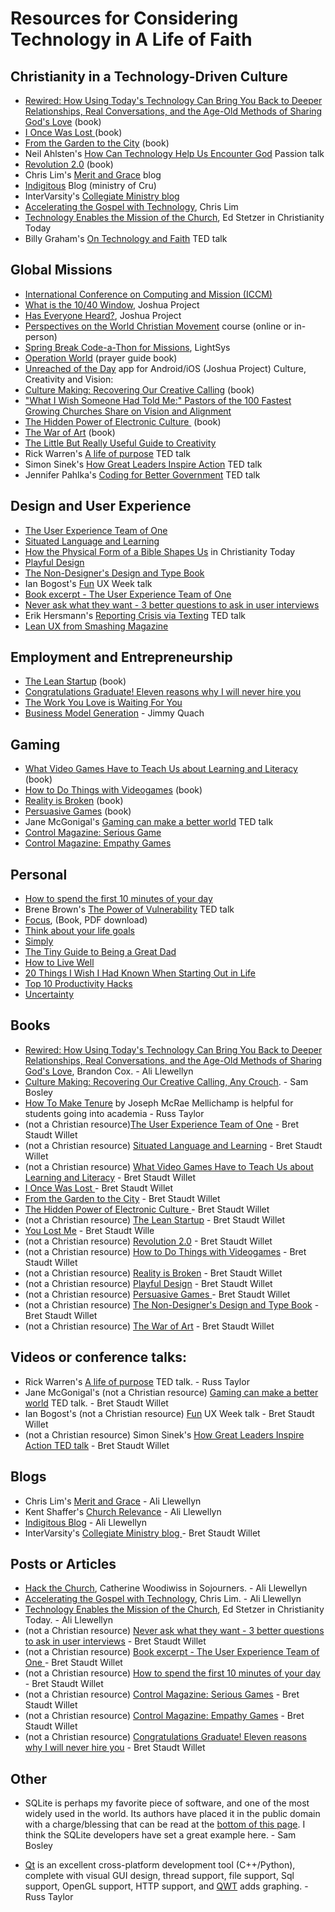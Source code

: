# Resources for Considering Technology in A Life of Faith

## Christianity in a Technology-Driven Culture

- [Rewired: How Using Today's Technology Can Bring You Back to Deeper Relationships, Real Conversations, and the Age-Old Methods of Sharing God's Love](http://www.amazon.com/gp/product/B00G8O5CDW/ref=as_li_ss_tl?ie=UTF8&camp=1789&creative=390957&creativeASIN=B00G8O5CDW&linkCode=as2&tag=churc0da-20) (book)
- [I Once Was Lost ](http://www.ivpress.com/cgi-ivpress/book.pl/code=3608)(book)
- [From the Garden to the City](http://www.amazon.com/From-Garden-City-Corrupting-Technology/dp/0825426685) (book)
- Neil Ahlsten's [How Can Technology Help Us Encounter God](http://pt15.passiontalks.org/talk/technology-help-encounter-god/) Passion talk
- [Revolution 2.0](http://www.amazon.com/Revolution-2-0-People-Greater-Memoir/dp/0547773986) (book)
- Chris Lim's [Merit and Grace](http://www.meritandgrace.com/) blog
- [Indigitous](https://indigitous.org/blog/) Blog (ministry of Cru)
- InterVarsity's [Collegiate Ministry blog](http://collegiateministries.intervarsity.org/blog)
- [Accelerating the Gospel with Technology](http://www.meritandgrace.com/accelerating-the-gospel-how-technology-enables-us-to-create-kingdom-foretastes-like-never-before/), Chris Lim
- [Technology Enables the Mission of the Church](http://www.christianitytoday.com/edstetzer/2014/october/3-ways-technology-enables-mission-of-church.html), Ed Stetzer in Christianity Today
- Billy Graham's [On Technology and Faith](https://www.ted.com/talks/billy_graham_on_technology_faith_and_suffering?language=en) TED talk

## Global Missions

- [International Conference on Computing and Mission (ICCM)](http://iccm.org/)
- [What is the 10/40 Window](http://joshuaproject.net/resources/articles/10_40_window), Joshua Project
- [Has Everyone Heard?](http://joshuaproject.net/resources/articles/has_everyone_heard), Joshua Project
- [Perspectives on the World Christian Movement](http://perspectives.org/) course (online or in-person)
- [Spring Break Code-a-Thon for Missions](http://lightsys.org/code), LightSys
- [Operation World](http://www.operationworld.org/) (prayer guide book)
- [Unreached of the Day](http://joshuaproject.net/resources/apps) app for Android/iOS (Joshua Project)
Culture, Creativity and Vision:
- [Culture Making: Recovering Our Creative Calling](http://www.amazon.com/Culture-Making-Recovering-Creative-Calling/dp/0830837558) (book)
- ["What I Wish Someone Had Told Me:" Pastors of the 100 Fastest Growing Churches Share on Vision and Alignment](http://bit.ly/V4SYnw)
- [The Hidden Power of Electronic Culture ](http://www.amazon.com/The-Hidden-Power-Electronic-Culture/dp/0310262747) (book)
- [The War of Art](http://www.stevenpressfield.com/the-war-of-art/) (book)
- [The Little But Really Useful Guide to Creativity](http://zenhabits.net/the-little-but-really-useful-guide-to-creativity/)
- Rick Warren's [A life of purpose](https://www.ted.com/talks/rick_warren_on_a_life_of_purpose) TED talk
- Simon Sinek's [How Great Leaders Inspire Action](http://www.ted.com/talks/simon_sinek_how_great_leaders_inspire_action) TED talk
- Jennifer Pahlka's [Coding for Better Government](http://www.ted.com/talks/jennifer_pahlka_coding_a_better_government?language=en) TED talk

## Design and User Experience

- [The User Experience Team of One](http://rosenfeldmedia.com/books/the-user-experience-team-of-one/)
- [Situated Language and Learning](http://www.amazon.com/Situated-Language-Learning-Traditional-Literacies/dp/0415317762)
- [How the Physical Form of a Bible Shapes Us](http://www.christianitytoday.com/ct/2012/january/almostlooks.html) in Christianity Today
- [Playful Design](http://rosenfeldmedia.com/books/playful-design/)
- [The Non-Designer's Design and Type Book](http://www.amazon.com/Non-Designers-Design-Type-Books-Deluxe/dp/0321534050)
- Ian Bogost's [Fun](https://vimeo.com/74943170) UX Week talk
- [Book excerpt - The User Experience Team of One](http://uxmag.com/articles/book-excerpt-the-user-experience-team-of-one)
- [Never ask what they want - 3 better questions to ask in user interviews](https://medium.com/user-research/never-ask-what-they-want-3-better-questions-to-ask-in-user-interviews-aeddd2a2101e)
- Erik Hersmann's [Reporting Crisis via Texting](http://www.ted.com/talks/erik_hersman_on_reporting_crisis_via_texting) TED talk
- [Lean UX from Smashing Magazine](http://www.smashingmagazine.com/2011/03/lean-ux-getting-out-of-the-deliverables-business/)

## Employment and Entrepreneurship

- [The Lean Startup](http://theleanstartup.com/book) (book)
- [Congratulations Graduate! Eleven reasons why I will never hire you](http://www.slideshare.net/markrotoole/congratulations-graduate-eleven-reasons-why-i-will-never-hire-you)
- [The Work You Love is Waiting For You](http://zenhabits.net/ticktock/)
- [Business Model Generation](http://www.businessmodelgeneration.com/book) - Jimmy Quach

## Gaming

- [What Video Games Have to Teach Us about Learning and Literacy](http://www.amazon.com/Video-Learning-Literacy-Second-Edition/dp/1403984530) (book)
- [How to Do Things with Videogames](http://bogost.com/books/how_to_do_things_with_videogam_1/) (book)
- [Reality is Broken](http://janemcgonigal.com/my-book/) (book)
- [Persuasive Games](http://bogost.com/books/persuasive_games/) (book)
- Jane McGonigal's [Gaming can make a better world](http://www.ted.com/talks/jane_mcgonigal_gaming_can_make_a_better_world?language=en) TED talk
- [Control Magazine: Serious Game](http://issuu.com/controlmagazine/docs/serious_games_2013_by_control_magaz)
- [Control Magazine: Empathy Games](http://issuu.com/controlmagazine/docs/controlinternationalsummer2014-scre)

## Personal

- [How to spend the first 10 minutes of your day](https://hbr.org/2014/06/how-to-spend-the-first-10-minutes-of-your-day/)
- Brene Brown's [The Power of Vulnerability](http://www.ted.com/talks/brene_brown_on_vulnerability?language=en) TED talk
- [Focus](http://bit.ly/9QGRoP), (Book, PDF download)
- [Think about your life goals](http://zenhabits.net/think-about-your-life-goals/)
- [Simply](http://zenhabits.net/simplify/)
- [The Tiny Guide to Being a Great Dad](http://zenhabits.net/great-dad/)
- [How to Live Well](http://zenhabits.net/live/)
- [20 Things I Wish I Had Known When Starting Out in Life](http://zenhabits.net/20-things-i-wish-i-had-known-when-starting-out-in-life/)
- [Top 10 Productivity Hacks](http://zenhabits.net/top-10-productivity-hacks-overview/)
- [Uncertainty](http://personalmba.com/uncertainty-jonathan-fields/)

## Books

- [Rewired: How Using Today's Technology Can Bring You Back to Deeper Relationships, Real Conversations, and the Age-Old Methods of Sharing God's Love](http://www.amazon.com/gp/product/B00G8O5CDW/ref=as_li_ss_tl?ie=UTF8&camp=1789&creative=390957&creativeASIN=B00G8O5CDW&linkCode=as2&tag=churc0da-20), Brandon Cox. - Ali Llewellyn
- [Culture Making: Recovering Our Creative Calling, Any Crouch](http://www.amazon.com/Culture-Making-Recovering-Creative-Calling/dp/0830837558). - Sam Bosley
- [How To Make Tenure](http://beaconsonthehill.org/wp-content/uploads/2010/02/Tenurebooklet.pdf) by Joseph McRae Mellichamp is helpful for students going into academia - Russ Taylor
- (not a Christian resource)[The User Experience Team of One](http://rosenfeldmedia.com/books/the-user-experience-team-of-one/) - Bret Staudt Willet
- (not a Christian resource) [Situated Language and Learning](http://www.amazon.com/Situated-Language-Learning-Traditional-Literacies/dp/0415317762) - Bret Staudt Willet
- (not a Christian resource) [What Video Games Have to Teach Us about Learning and Literacy](http://www.amazon.com/Video-Learning-Literacy-Second-Edition/dp/1403984530) - Bret Staudt Willet
- [I Once Was Lost ](http://www.ivpress.com/cgi-ivpress/book.pl/code=3608)- Bret Staudt Willet
- [From the Garden to the City](http://www.amazon.com/From-Garden-City-Corrupting-Technology/dp/0825426685) - Bret Staudt Willet
- [The Hidden Power of Electronic Culture ](http://www.amazon.com/The-Hidden-Power-Electronic-Culture/dp/0310262747)- Bret Staudt Willet
- (not a Christian resource) [The Lean Startup](http://theleanstartup.com/book) - Bret Staudt Willet  
- [You Lost Me](http://www.amazon.com/You-Lost-Me-Christians-Rethinking/dp/0801013143) - Bret Staudt Wille
- (not a Christian resource) [Revolution 2.0](http://www.amazon.com/Revolution-2-0-People-Greater-Memoir/dp/0547773986) - Bret Staudt Willet
- (not a Christian resource) [How to Do Things with Videogames](http://bogost.com/books/how_to_do_things_with_videogam_1/) - Bret Staudt Willet
- (not a Christian resource) [Reality is Broken](http://janemcgonigal.com/my-book/) - Bret Staudt Willet  
- (not a Christian resource) [Playful Design](http://rosenfeldmedia.com/books/playful-design/) - Bret Staudt Willet  
- (not a Christian resource) [Persuasive Games ](http://bogost.com/books/persuasive_games/)- Bret Staudt Willet  
- (not a Christian resource) [The Non-Designer's Design and Type Book](http://www.amazon.com/Non-Designers-Design-Type-Books-Deluxe/dp/0321534050) - Bret Staudt Willet
- (not a Christian resource) [The War of Art](http://www.stevenpressfield.com/the-war-of-art/) - Bret Staudt Willet  

## Videos or conference talks:

- Rick Warren's [A life of purpose](https://www.ted.com/talks/rick_warren_on_a_life_of_purpose) TED talk. - Russ Taylor
- Jane McGonigal's (not a Christian resource) [Gaming can make a better world](http://www.ted.com/talks/jane_mcgonigal_gaming_can_make_a_better_world?language=en) TED talk. - Bret Staudt Willet
- Ian Bogost's (not a Christian resource) [Fun](https://vimeo.com/74943170) UX Week talk - Bret Staudt Willet
- (not a Christian resource) Simon Sinek's [How Great Leaders Inspire Action TED talk](http://www.ted.com/talks/simon_sinek_how_great_leaders_inspire_action) - Bret Staudt Willet

## Blogs

- Chris Lim's [Merit and Grace](http://www.meritandgrace.com/) - Ali Llewellyn
- Kent Shaffer's [Church Relevance](http://churchrelevance.com/) - Ali Llewellyn
- [Indigitous Blog](https://indigitous.org/blog/) - Ali Llewellyn
- InterVarsity's [Collegiate Ministry blog ](http://collegiateministries.intervarsity.org/blog)- Bret Staudt Willet

## Posts or Articles

- [Hack the Church](https://sojo.net/articles/hack-church), Catherine Woodiwiss in Sojourners. - Ali Llewellyn
- [Accelerating the Gospel with Technology](http://www.meritandgrace.com/accelerating-the-gospel-how-technology-enables-us-to-create-kingdom-foretastes-like-never-before/), Chris Lim. - Ali Llewellyn
- [Technology Enables the Mission of the Church](http://www.christianitytoday.com/edstetzer/2014/october/3-ways-technology-enables-mission-of-church.html), Ed Stetzer in Christianity Today. - Ali Llewellyn
- (not a Christian resource) [Never ask what they want - 3 better questions to ask in user interviews](https://medium.com/user-research/never-ask-what-they-want-3-better-questions-to-ask-in-user-interviews-aeddd2a2101e) - Bret Staudt Willet
- (not a Christian resource) [Book excerpt - The User Experience Team of One ](http://uxmag.com/articles/book-excerpt-the-user-experience-team-of-one)- Bret Staudt Willet
- (not a Christian resource) [How to spend the first 10 minutes of your day](https://hbr.org/2014/06/how-to-spend-the-first-10-minutes-of-your-day/) - Bret Staudt Willet
- (not a Christian resource) [Control Magazine: Serious Games](http://issuu.com/controlmagazine/docs/serious_games_2013_by_control_magaz) - Bret Staudt Willet
- (not a Christian resource) [Control Magazine: Empathy Games](http://issuu.com/controlmagazine/docs/controlinternationalsummer2014-scre) - Bret Staudt Willet
- (not a Christian resource) [Congratulations Graduate! Eleven reasons why I will never hire you](http://www.slideshare.net/markrotoole/congratulations-graduate-eleven-reasons-why-i-will-never-hire-you) - Bret Staudt Willet

## Other

- SQLite is perhaps my favorite piece of software, and one of the most widely used in the world. Its authors have placed it in the public domain with a charge/blessing that can be read at the [bottom of this page](http://www.sqlite.org/about.html). I think the SQLite developers have set a great example here. - Sam Bosley

- [Qt](https://en.wikipedia.org/wiki/Qt_(software)) is an excellent cross-platform development tool (C++/Python), complete with visual GUI design, thread support, file support, Sql support, OpenGL support, HTTP support, and [QWT](http://qwt.sourceforge.net/) adds graphing. - Russ Taylor
